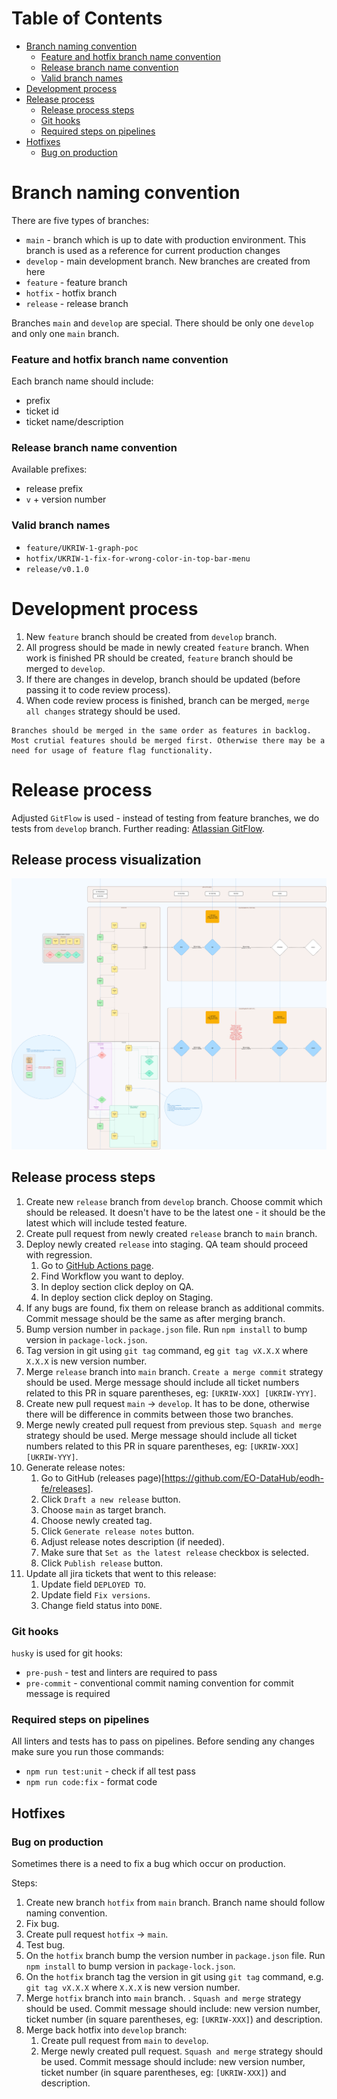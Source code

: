 # Table of Contents

- [Branch naming convention](#Branch-naming-convention)
  - [Feature and hotfix branch name convention](#Feature-and-hotfix-branch-name-convention)
  - [Release branch name convention](#Release-branch-name-convention)
  - [Valid branch names](#Valid-branch-names)
- [Development process](#Development-process)
- [Release process](#Release-process)
  - [Release process steps](#Release-process-steps)
  - [Git hooks](#Git-hooks)
  - [Required steps on pipelines](#Required-steps-on-pipelines)
- [Hotfixes](#Hotfixes)
  - [Bug on production](#Bug-on-production)

# Branch naming convention

There are five types of branches:

- `main` - branch which is up to date with production environment. This branch is used as a reference for current production changes
- `develop` - main development branch. New branches are created from here
- `feature` - feature branch
- `hotfix` - hotfix branch
- `release` - release branch

Branches `main` and `develop` are special. There should be only one `develop` and only one `main` branch.

### Feature and hotfix branch name convention

Each branch name should include:

- prefix
- ticket id
- ticket name/description

### Release branch name convention

Available prefixes:

- release prefix
- `v` + version number

### Valid branch names

- `feature/UKRIW-1-graph-poc`
- `hotfix/UKRIW-1-fix-for-wrong-color-in-top-bar-menu`
- `release/v0.1.0`

# Development process

1. New `feature` branch should be created from `develop` branch.
2. All progress should be made in newly created `feature` branch. When work is finished PR should be created, `feature` branch should be merged to `develop`.
3. If there are changes in develop, branch should be updated (before passing it to code review process).
4. When code review process is finished, branch can be merged, `merge all changes` strategy should be used.

```
Branches should be merged in the same order as features in backlog.
Most crutial features should be merged first. Otherwise there may be a need for usage of feature flag functionality.
```

# Release process

Adjusted `GitFlow` is used - instead of testing from feature branches, we do tests from `develop` branch. Further reading: [Atlassian GitFlow](https://www.atlassian.com/git/tutorials/comparing-workflows/gitflow-workflow).

## Release process visualization

![Release process flow](./schemas/release-process-flow.png)

## Release process steps

1. Create new `release` branch from `develop` branch. Choose commit which should be released. It doesn't have to be the latest one - it should be the latest which will include tested feature.
2. Create pull request from newly created `release` branch to `main` branch.
3. Deploy newly created `release` into staging. QA team should proceed with regression.
   1. Go to [GitHub Actions page](https://github.com/EO-DataHub/eodh-fe/actions).
   2. Find Workflow you want to deploy.
   3. In deploy section click deploy on QA.
   4. In deploy section click deploy on Staging.
4. If any bugs are found, fix them on release branch as additional commits. Commit message should be the same as after merging branch.
5. Bump version number in `package.json` file. Run `npm install` to bump version in `package-lock.json`.
6. Tag version in git using `git tag` command, eg `git tag vX.X.X` where `X.X.X` is new version number.
7. Merge `release` branch into `main` branch. `Create a merge commit` strategy should be used. Merge message should include all ticket numbers related to this PR in square parentheses, eg: `[UKRIW-XXX] [UKRIW-YYY]`.
8. Create new pull request `main` -> `develop`. It has to be done, otherwise there will be difference in commits between those two branches.
9. Merge newly created pull request from previous step. `Squash and merge` strategy should be used. Merge message should include all ticket numbers related to this PR in square parentheses, eg: `[UKRIW-XXX] [UKRIW-YYY]`.
10. Generate release notes:
    1. Go to GitHub (releases page)[https://github.com/EO-DataHub/eodh-fe/releases].
    2. Click `Draft a new release` button.
    3. Choose `main` as target branch.
    4. Choose newly created tag.
    5. Click `Generate release notes` button.
    6. Adjust release notes description (if needed).
    7. Make sure that `Set as the latest release` checkbox is selected.
    8. Click `Publish release` button.
11. Update all jira tickets that went to this release:
    1. Update field `DEPLOYED TO`.
    2. Update field `Fix versions`.
    3. Change field status into `DONE`.

### Git hooks

`husky` is used for git hooks:

- `pre-push` - test and linters are required to pass
- `pre-commit` - conventional commit naming convention for commit message is required

### Required steps on pipelines

All linters and tests has to pass on pipelines.
Before sending any changes make sure you run those commands:

- `npm run test:unit` - check if all test pass
- `npm run code:fix` - format code

## Hotfixes

### Bug on production

Sometimes there is a need to fix a bug which occur on production.

Steps:

1. Create new branch `hotfix` from `main` branch. Branch name should follow naming convention.
2. Fix bug.
3. Create pull request `hotfix` -> `main`.
4. Test bug.
5. On the `hotfix` branch bump the version number in `package.json` file. Run `npm install` to bump version in `package-lock.json`.
6. On the `hotfix` branch tag the version in git using `git tag` command, e.g. `git tag vX.X.X` where `X.X.X` is new version number.
7. Merge `hotfix` branch into `main` branch. . `Squash and merge` strategy should be used. Commit message should include: new version number, ticket number (in square parentheses, eg: `[UKRIW-XXX]`) and description.
8. Merge back hotfix into `develop` branch:
   1. Create pull request from `main` to `develop`.
   2. Merge newly created pull request. `Squash and merge` strategy should be used. Commit message should include: new version number, ticket number (in square parentheses, eg: `[UKRIW-XXX]`) and description.
